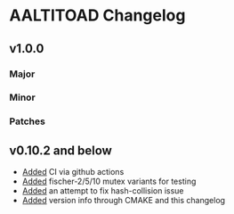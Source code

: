 # AALTITOAD Changelog

## v1.0.0
### Major
### Minor
### Patches

## v0.10.2 and below
 - [Added](https://github.com/sillydan1/AALTITOAD/pull/26) CI via github actions
 - [Added](https://github.com/sillydan1/AALTITOAD/pull/27) fischer-2/5/10 mutex variants for testing
 - [Added](https://github.com/sillydan1/AALTITOAD/pull/13) an attempt to fix hash-collision issue
 - [Added](https://github.com/sillydan1/AALTITOAD/pull/28) version info through CMAKE and this changelog
